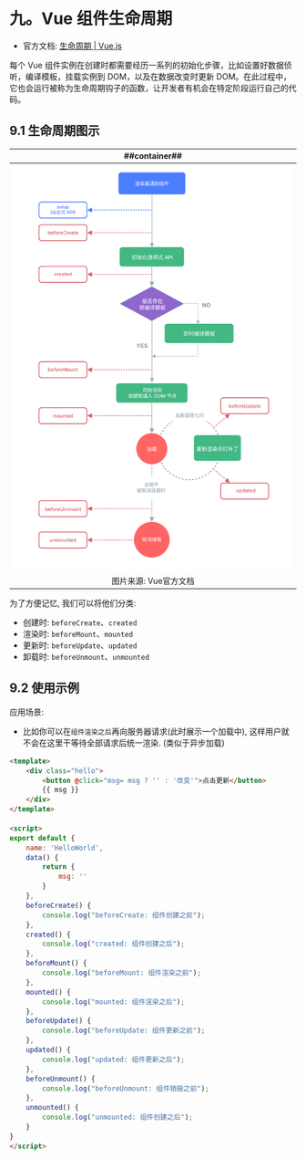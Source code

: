 # 九。Vue 组件生命周期
- 官方文档: [生命周期 | Vue.js](https://cn.vuejs.org/guide/essentials/lifecycle.html)

每个 Vue 组件实例在创建时都需要经历一系列的初始化步骤，比如设置好数据侦听，编译模板，挂载实例到 DOM，以及在数据改变时更新 DOM。在此过程中，它也会运行被称为生命周期钩子的函数，让开发者有机会在特定阶段运行自己的代码。

## 9.1 生命周期图示

| ##container## |
|:--:|
|![vue-20240624193345.png](./vue-20240624193345.png)|
|图片来源: Vue官方文档|

为了方便记忆, 我们可以将他们分类:
- 创建时: `beforeCreate`、`created`
- 渲染时: `beforeMount`、`mounted`
- 更新时: `beforeUpdate`、`updated`
- 卸载时: `beforeUnmount`、`unmounted`

## 9.2 使用示例

应用场景:
- 比如你可以在`组件渲染之后`再向服务器请求(此时展示一个加载中), 这样用户就不会在这里干等待全部请求后统一渲染. (类似于异步加载)

```html
<template>
    <div class="hello">
        <button @click="msg= msg ? '' : '改变'">点击更新</button>
        {{ msg }}
    </div>
</template>

<script>
export default {
    name: 'HelloWorld',
    data() {
        return {
            msg: ''
        }
    },
    beforeCreate() {
        console.log("beforeCreate: 组件创建之前");
    },
    created() {
        console.log("created: 组件创建之后");
    },
    beforeMount() {
        console.log("beforeMount: 组件渲染之前");
    },
    mounted() {
        console.log("mounted: 组件渲染之后");
    },
    beforeUpdate() {
        console.log("beforeUpdate: 组件更新之前");
    },
    updated() {
        console.log("updated: 组件更新之后");
    },
    beforeUnmount() {
        console.log("beforeUnmount: 组件销毁之前");
    },
    unmounted() {
        console.log("unmounted: 组件创建之后");
    }
}
</script>
```